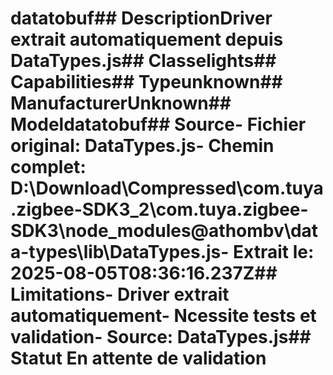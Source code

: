 # datatobuf##  DescriptionDriver extrait automatiquement depuis DataTypes.js##  Classelights##  Capabilities##  Typeunknown##  ManufacturerUnknown##  Modeldatatobuf##  Source- **Fichier original**: DataTypes.js- **Chemin complet**: D:\Download\Compressed\com.tuya.zigbee-SDK3_2\com.tuya.zigbee-SDK3\node_modules\@athombv\data-types\lib\DataTypes.js- **Extrait le**: 2025-08-05T08:36:16.237Z##  Limitations- Driver extrait automatiquement- Ncessite tests et validation- Source: DataTypes.js##  Statut En attente de validation